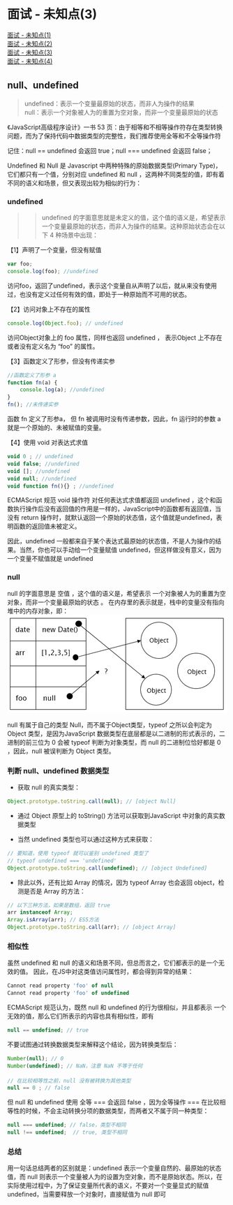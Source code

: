 # 面试 - 未知点(3)

[面试 - 未知点(1)](https://github.com/Krryxa/WORK-LEARNING/issues/26)<br>
[面试 - 未知点(2)](https://github.com/Krryxa/WORK-LEARNING/issues/35)<br>
[面试 - 未知点(3)](https://github.com/Krryxa/WORK-LEARNING/issues/37)<br>
[面试 - 未知点(4)](https://github.com/Krryxa/WORK-LEARNING/issues/39)


## null、undefined
> undefined：表示一个变量最原始的状态，而非人为操作的结果<br>
> null：表示一个对象被人为的重置为空对象，而非一个变量最原始的状态

《JavaScript高级程序设计》一书 53 页：由于相等和不相等操作符存在类型转换问题，而为了保持代码中数据类型的完整性，我们推荐使用全等和不全等操作符

记住：null == undefined 会返回 true；null === undefined 会返回 false；

Undefined 和 Null 是 Javascript 中两种特殊的原始数据类型(Primary Type)，它们都只有一个值，分别对应 undefined 和 null ，这两种不同类型的值，即有着不同的语义和场景，但又表现出较为相似的行为：

### undefined
>> undefined 的字面意思就是未定义的值，这个值的语义是，希望表示一个变量最原始的状态，而非人为操作的结果。这种原始状态会在以下 4 种场景中出现：

【1】声明了一个变量，但没有赋值
```javascript
var foo;
console.log(foo); //undefined
```
访问foo，返回了undefined，表示这个变量自从声明了以后，就从来没有使用过，也没有定义过任何有效的值，即处于一种原始而不可用的状态。

【2】访问对象上不存在的属性
```javascript
console.log(Object.foo); // undefined
```
访问Object对象上的 foo 属性，同样也返回 undefined ， 表示Object 上不存在或者没有定义名为 “foo” 的属性。

【3】函数定义了形参，但没有传递实参
```javascript
//函数定义了形参 a
function fn(a) {
    console.log(a); //undefined
}
fn(); //未传递实参
```
函数 fn 定义了形参a， 但 fn 被调用时没有传递参数，因此，fn 运行时的参数 a 就是一个原始的、未被赋值的变量。

【4】使用 void 对表达式求值
```javascript
void 0 ; // undefined
void false; //undefined
void []; //undefined
void null; //undefined
void function fn(){} ; //undefined
```
ECMAScript 规范 void 操作符 对任何表达式求值都返回 undefined ，这个和函数执行操作后没有返回值的作用是一样的，JavaScript中的函数都有返回值，当没有 return 操作时，就默认返回一个原始的状态值，这个值就是undefined，表明函数的返回值未被定义。

因此，undefined 一般都来自于某个表达式最原始的状态值，不是人为操作的结果。当然，你也可以手动给一个变量赋值 undefined，但这样做没有意义，因为一个变量不赋值就是 undefined

### null
null 的字面意思是 空值 ，这个值的语义是，希望表示 一个对象被人为的重置为空对象，而非一个变量最原始的状态 。 在内存里的表示就是，栈中的变量没有指向堆中的内存对象，即：
![](https://raw.githubusercontent.com/Krryxa/WORK-LEARNING/master/images/p_19.jpg)

null 有属于自己的类型 Null，而不属于Object类型，typeof 之所以会判定为 Object 类型，是因为JavaScript 数据类型在底层都是以二进制的形式表示的，二进制的前三位为 0 会被 typeof 判断为对象类型，而 null 的二进制位恰好都是 0 ，因此，null 被误判断为 Object 类型。

### 判断 null、undefined 数据类型
- 获取 null 的真实类型：
```javascript
Object.prototype.toString.call(null); // [object Null]
```
- 通过 Object 原型上的 toString() 方法可以获取到JavaScript 中对象的真实数据类型

- 当然 undefined 类型也可以通过这种方式来获取：
```javascript
// 要知道，使用 typeof 就可以鉴别 undefined 类型了
// typeof undefined === 'undefined'
Object.prototype.toString.call(undefined); // [object Undefined]
```
- 除此以外，还有比如 Array 的情况，因为 typeof Array 也会返回 object，检测是否是 Array 的方法：
```javascript
// 以下三种方法，如果是数组，返回 true
arr instanceof Array;
Array.isArray(arr); // ES5方法
Object.prototype.toString.call(arr); // [object Array]
```

### 相似性
虽然 undefined 和 null 的语义和场景不同，但总而言之，它们都表示的是一个无效的值。 因此，在JS中对这类值访问属性时，都会得到异常的结果：
```javascript
Cannot read property 'foo' of null
Cannot read property 'foo' of undefined
```

ECMAScript 规范认为，既然 null 和  undefined 的行为很相似，并且都表示 一个无效的值，那么它们所表示的内容也具有相似性，即有
```javascript
null == undefined; // true
```
不要试图通过转换数据类型来解释这个结论，因为转换类型后：
```javascript
Number(null); // 0
Number(undefined); // NaN，注意 NaN 不等于任何

// 在比较相等性之前，null 没有被转换为其他类型
null == 0 ; // false
```
但 null 和 undefined 使用 全等 === 会返回 false ，因为全等操作 === 在比较相等性的时候，不会主动转换分项的数据类型，而两者又不属于同一种类型：
```javascript
null === undefined; // false，类型不相同
null !== undefined;  // true, 类型不相同
```
### 总结
用一句话总结两者的区别就是：undefined 表示一个变量自然的、最原始的状态值，而 null 则表示一个变量被人为的设置为空对象，而不是原始状态。所以，在实际使用过程中，为了保证变量所代表的语义，不要对一个变量显式的赋值 undefined，当需要释放一个对象时，直接赋值为 null 即可
